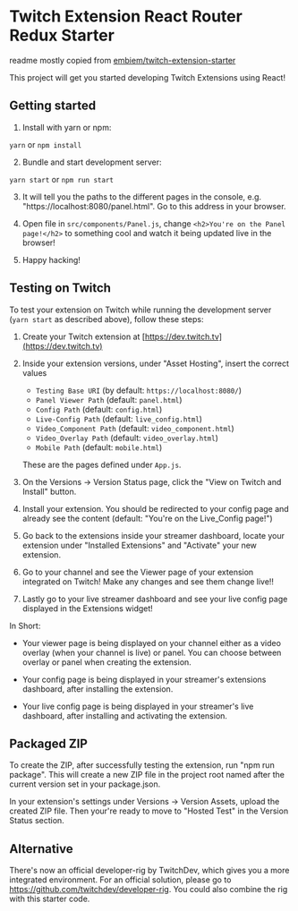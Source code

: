 # Twitch Extension React Router Redux Starter

readme mostly copied from [embiem/twitch-extension-starter](https://github.com/embiem/twitch-extension-starter)

This project will get you started developing Twitch Extensions using React!

## Getting started

1. Install with yarn or npm:

`yarn` or `npm install`

2. Bundle and start development server:

`yarn start` or `npm run start`

3. It will tell you the paths to the different pages in the console, e.g. "https://localhost:8080/panel.html". Go to this address in your browser.

4. Open file in `src/components/Panel.js`, change `<h2>You're on the Panel page!</h2>` to something cool and watch it being updated live in the browser!

5. Happy hacking!

## Testing on Twitch

To test your extension on Twitch while running the development server (`yarn start` as described above), follow these steps:

1. Create your Twitch extension at [https://dev.twitch.tv](https://dev.twitch.tv)

2. Inside your extension versions, under "Asset Hosting", insert the correct values
    - `Testing Base URI` (by default: `https://localhost:8080/`)
    - `Panel Viewer Path` (default: `panel.html`)
    - `Config Path` (default: `config.html`)
    - `Live-Config Path` (default: `live_config.html`) 
    - `Video_Component Path` (default: `video_component.html`) 
    - `Video_Overlay Path` (default: `video_overlay.html`) 
    - `Mobile Path` (default: `mobile.html`) 
    
    These are the pages defined under `App.js`.

3. On the Versions -> Version Status page, click the "View on Twitch and Install" button.

4. Install your extension. You should be redirected to your config page and already see the content (default: "You're on the Live_Config page!")

5. Go back to the extensions inside your streamer dashboard, locate your extension under "Installed Extensions" and "Activate" your new extension.

6. Go to your channel and see the Viewer page of your extension integrated on Twitch! Make any changes and see them change live!!

7. Lastly go to your live streamer dashboard and see your live config page displayed in the Extensions widget!

In Short:

* Your viewer page is being displayed on your channel either as a video overlay (when your channel is live) or panel. You can choose between overlay or panel when creating the extension.

* Your config page is being displayed in your streamer's extensions dashboard, after installing the extension.

* Your live config page is being displayed in your streamer's live dashboard, after installing and activating the extension.

## Packaged ZIP

To create the ZIP, after successfully testing the extension, run "npm run package". This will create a new ZIP file in the project root named after the current version set in your package.json.

In your extension's settings under Versions -> Version Assets, upload the created ZIP file. Then your're ready to move to "Hosted Test" in the Version Status section.

## Alternative

There's now an official developer-rig by TwitchDev, which gives you a more integrated environment. For an official solution, please go to https://github.com/twitchdev/developer-rig. You could also combine the rig with this starter code.
